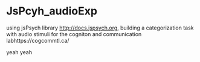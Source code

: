# JsPcyh_audioExp

using jsPsych library http://docs.jspsych.org, building a categorization task with audio stimuli for the cogniton and communication labhttps://cogcommtl.ca/

yeah yeah